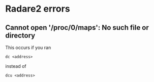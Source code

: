 # Radare2 errors

## Cannot open '/proc/0/maps': No such file or directory

This occurs if you ran

```
dc <address>
```

instead of

```
dcu <address>
```
